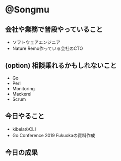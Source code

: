 # @Songmu

## 会社や業務で普段やっていること

- ソフトウェアエンジニア
- Nature Remo作っている会社のCTO

## (option) 相談乗れるかもしれないこと

- Go
- Perl
- Monitoring
- Mackerel
- Scrum

## 今日やること

- kibelaのCLI
- Go Conference 2019 Fukuokaの資料作成

## 今日の成果
